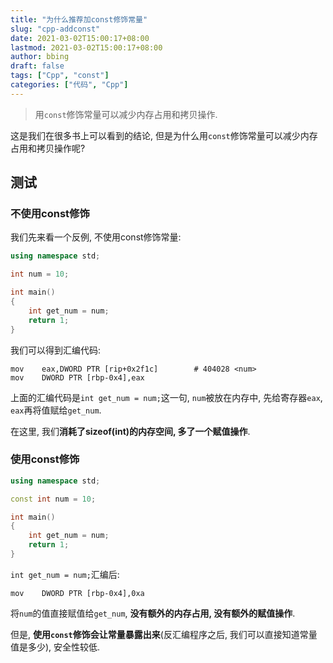 ```yaml
---
title: "为什么推荐加const修饰常量"
slug: "cpp-addconst"
date: 2021-03-02T15:00:17+08:00
lastmod: 2021-03-02T15:00:17+08:00
author: bbing
draft: false
tags: ["Cpp", "const"]
categories: ["代码", "Cpp"]
---
```


> 用```const```修饰常量可以减少内存占用和拷贝操作.

这是我们在很多书上可以看到的结论, 但是为什么用```const```修饰常量可以减少内存占用和拷贝操作呢?

## 测试

### 不使用const修饰

我们先来看一个反例, 不使用const修饰常量:
```C++
using namespace std;

int num = 10;

int main()
{
    int get_num = num;
    return 1;
}
```

<!--more-->

我们可以得到汇编代码:
```ASM
mov    eax,DWORD PTR [rip+0x2f1c]        # 404028 <num>
mov    DWORD PTR [rbp-0x4],eax
```

上面的汇编代码是```int get_num = num;```这一句, ```num```被放在内存中, 先给寄存器```eax```, ```eax```再将值赋给```get_num```.

在这里, 我们**消耗了sizeof(int)的内存空间, 多了一个赋值操作**.

### 使用const修饰

```C++
using namespace std;

const int num = 10;

int main()
{
    int get_num = num;
    return 1;
}
```

```int get_num = num;```汇编后:
```ASM
mov    DWORD PTR [rbp-0x4],0xa
```

将```num```的值直接赋值给```get_num```, **没有额外的内存占用, 没有额外的赋值操作**.

但是, **使用```const```修饰会让常量暴露出来**(反汇编程序之后, 我们可以直接知道常量值是多少), 安全性较低.